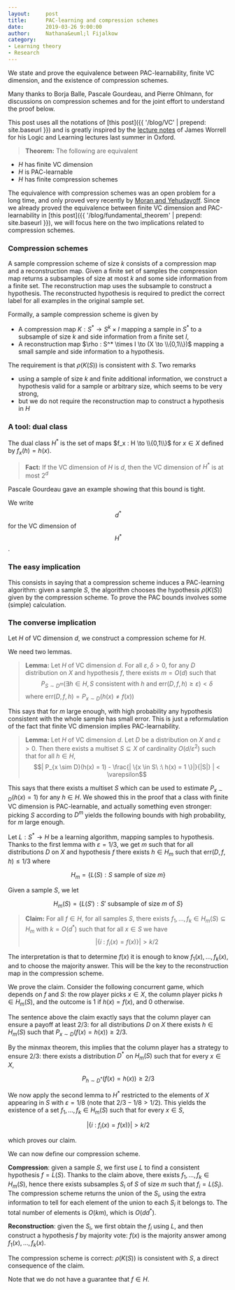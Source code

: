 ```yaml
---
layout:     post
title:      PAC-learning and compression schemes 
date:       2019-03-26 9:00:00
author:     Nathana&euml;l Fijalkow
category:   
- Learning theory
- Research
---
```


<p class="intro"><span class="dropcap">W</span>e state and prove the equivalence between PAC-learnability, finite VC dimension, and the existence of compression schemes.</p>

Many thanks to Borja Balle, Pascale Gourdeau, and Pierre Ohlmann, for discussions on compression schemes and for the joint effort to understand the proof below.

This post uses all the notations of [this post]({{ '/blog/VC' | prepend: site.baseurl }}) and is greatly inspired by the [lecture notes](https://www.mimuw.edu.pl/~fopss18/PDF/Worrell-lecture-notes.pdf)
of James Worrell for his Logic and Learning lectures last summer in Oxford.

> **Theorem:**
The following are equivalent
* $H$ has finite VC dimension
* $H$ is PAC-learnable
* $H$ has finite compression schemes

The equivalence with compression schemes was an open problem for a long time,
and only proved very recently by [Moran and Yehudayoff](https://arxiv.org/abs/1503.06960).
Since we already proved the equivalence between finite VC dimension and PAC-learnability in [this post]({{ '/blog/fundamental_theorem' | prepend: site.baseurl }}),
we will focus here on the two implications related to compression schemes.

### Compression schemes

A sample compression scheme of size $k$ consists of a compression map and a reconstruction map. 
Given a finite set of samples the compression map returns a subsamples of size at most $k$ and some side information from a finite set.
The reconstruction map uses the subsample to construct a hypothesis.
The reconstructed hypothesis is required to predict the correct label for all examples in the original sample set.

Formally, a sample compression scheme is given by
* A compression map $K : S^* \to S^k \times I$ mapping a sample in $S^*$ to a subsample of size $k$ and side information from a finite set $I$,
* A reconstruction map $\rho : S^* \times I \to (X \to \\{0,1\\})$ mapping a small sample and side information to a hypothesis.

The requirement is that $\rho (K (S))$ is consistent with $S$.
Two remarks
* using a sample of size $k$ and finite additional information, we construct a hypothesis valid for a sample or arbitrary size, which seems to be very strong,
* but we do not require the reconstruction map to construct a hypothesis in $H$

### A tool: dual class

The dual class $H^{*}$ is the set of maps $f_x : H \to \\{0,1\\}$ for $x \in X$ defined by $f_x(h) = h(x)$.

> **Fact:**
If the VC dimension of $H$ is $d$, then the VC dimension of $H^{*}$ is at most $2^d$

Pascale Gourdeau gave an example showing that this bound is tight.

We write $$d^{*}$$ for the VC dimension of $$H^{*}$$.

### The easy implication

This consists in saying that a compression scheme induces a PAC-learning algorithm: 
given a sample $S$, the algorithm chooses the hypothesis $\rho( K (S))$ given by the compression scheme.
To prove the PAC bounds involves some (simple) calculation.

### The converse implication

Let $H$ of VC dimension $d$, we construct a compression scheme for $H$.

We need two lemmas.

> **Lemma:**
Let $H$ of VC dimension $d$. 
For all $\varepsilon, \delta > 0$, for any $D$ distribution on $X$ and hypothesis $f$,
there exists $m = O(d)$ such that
$$P_{S \sim D^m}( \exists h \in H, S \text{ consistent with } h \text{ and } \text{err}(D,f,h) \ge \varepsilon) < \delta$$
where
$\text{err}(D,f,h) = P_{x \sim D}(h(x) \neq f(x))$

This says that for $m$ large enough, with high probability any hypothesis consistent with the whole sample has small error.
This is just a reformulation of the fact that finite VC dimension implies PAC-learnability.

> **Lemma:**
Let $H$ of VC dimension $d$. 
Let $D$ be a distribution on $X$ and $\varepsilon > 0$. 
Then there exists a multiset $S \subseteq X$ of cardinality $O(d / \varepsilon^2)$ 
such that for all $h \in H$,
$$| P_{x \sim D}(h(x) = 1) - \frac{| \{x \in S\ :\ h(x) = 1 \}|}{|S|} | < \varepsilon$$

This says that there exists a multiset $S$ which can be used to estimate $P_{x \sim D}(h(x) = 1)$ for any $h \in H$.
We showed this in the proof that a class with finite VC dimension is PAC-learnable, and actually something even stronger:
picking $S$ according to $D^m$ yields the following bounds with high probability, for $m$ large enough.

Let $L : S^{*} \to H$ be a learning algorithm, mapping samples to hypothesis.
Thanks to the first lemma with $\varepsilon = 1/3$, we get $m$ such that
for all distributions $D$ on $X$ and hypothesis $f$ there exists $h \in H_m$ such that
$\text{err}(D,f,h) \le 1/3$
where 

$$
H_m = \{ L(S) : S \text{ sample of size } m\}
$$

Given a sample $S$, 
we let

$$
H_m(S) = \{ L(S') : S' \text{ subsample of size } m \text{ of } S\}
$$

> **Claim:**
For all $f \in H$, for all samples $S$, there exists $f_1,\dots,f_k \in H_m(S) \subseteq H_m$ with $k = O(d^{*})$ such that for all $x \in S$
we have 
$$| \{ i\ :\ f_i(x) = f(x) \}| > k/2$$

The interpretation is that to determine $f(x)$ it is enough to know $f_1(x),\dots,f_k(x)$, and to choose the majority answer.
This will be the key to the reconstruction map in the compression scheme.

We prove the claim.
Consider the following concurrent game, which depends on $f$ and $S$: 
the row player picks $x \in X$, the column player picks $h \in H_m(S)$, and the outcome is $1$ if $h(x) = f(x)$, and $0$ otherwise.

The sentence above the claim exactly says that the column player can ensure a payoff at least $2/3$:
for all distributions $D$ on $X$ there exists $h \in H_m(S)$ such that
$P_{x \sim D}(f(x) = h(x)) \ge 2/3$.

By the minmax theorem, this implies that the column player has a strategy to ensure $2/3$:
there exists a distribution $D^{*}$ on $H_m(S)$ such that for every $x \in X$,

$$P_{h \sim D^{*}}(f(x) = h(x)) \ge 2/3$$

We now apply the second lemma to $H^{*}$ restricted to the elements of $X$ appearing in $S$ with $\varepsilon = 1/8$ (note that $2/3 - 1/8 > 1/2$).
This yields the existence of a set $f_1,\dots,f_k \in H_m(S)$ such that for every $x \in S$,

$$| \{ i\ :\ f_i(x) = f(x) \}| > k/2$$

which proves our claim.

We can now define our compression scheme.

**Compression**: given a sample $S$, we first use $L$ to find a consistent hypothesis $f = L(S)$. 
Thanks to the claim above, there exists $f_1,\dots,f_k \in H_m(S)$, hence there exists subsamples $S_i$ of $S$ of size $m$ 
such that $f_i = L(S_i)$. The compression scheme returns the union of the $S_i$, using the extra information to tell for each element of the union to each $S_i$ it belongs to.
The total number of elements is $O(k m)$, which is $O(d d^{*})$.

**Reconstruction**: given the $S_i$, we first obtain the $f_i$ using $L$, 
and then construct a hypothesis $f$ by majority vote: $f(x)$ is the majority answer among $f_1(x),\dots,f_k(x)$.

The compression scheme is correct: $\rho (K (S))$ is consistent with $S$, a direct consequence of the claim.

Note that we do not have a guarantee that $f \in H$.


